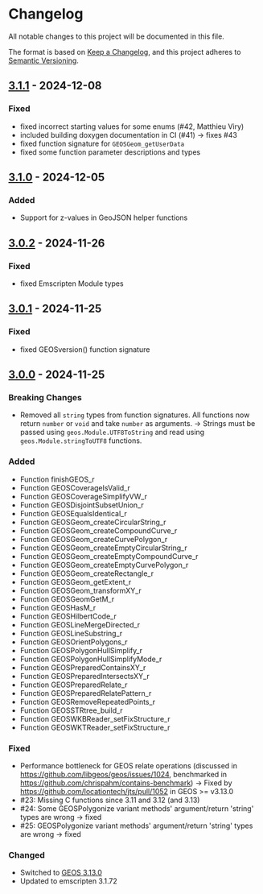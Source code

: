 # Changelog

All notable changes to this project will be documented in this file.

The format is based on [Keep a Changelog](https://keepachangelog.com/en/1.0.0/),
and this project adheres to [Semantic Versioning](https://semver.org/spec/v2.0.0.html).

## [3.1.1](https://github.com/chrispahm/geos-wasm/compare/v3.1.1...v3.0.2) - 2024-12-08

### Fixed

- fixed incorrect starting values for some enums (#42, Matthieu Viry)
- included building doxygen documentation in CI (#41) -> fixes #43
- fixed function signature for `GEOSGeom_getUserData`
- fixed some function parameter descriptions and types

## [3.1.0](https://github.com/chrispahm/geos-wasm/compare/v3.1.0...v3.0.2) - 2024-12-05

### Added

- Support for z-values in GeoJSON helper functions

## [3.0.2](https://github.com/chrispahm/geos-wasm/compare/v3.0.1...v3.0.2) - 2024-11-26

### Fixed

- fixed Emscripten Module types

## [3.0.1](https://github.com/chrispahm/geos-wasm/compare/v3.0.0...v3.0.1) - 2024-11-25

### Fixed

- fixed GEOSversion() function signature

## [3.0.0](https://github.com/chrispahm/geos-wasm/compare/v2.0.0...v3.0.0) - 2024-11-25

### Breaking Changes

- Removed all `string` types from function signatures. All functions now return `number` or `void` and take `number` as arguments. -> Strings must be passed using `geos.Module.UTF8ToString` and read using `geos.Module.stringToUTF8` functions.

### Added

- Function finishGEOS_r
- Function GEOSCoverageIsValid_r
- Function GEOSCoverageSimplifyVW_r
- Function GEOSDisjointSubsetUnion_r
- Function GEOSEqualsIdentical_r
- Function GEOSGeom_createCircularString_r
- Function GEOSGeom_createCompoundCurve_r
- Function GEOSGeom_createCurvePolygon_r
- Function GEOSGeom_createEmptyCircularString_r
- Function GEOSGeom_createEmptyCompoundCurve_r
- Function GEOSGeom_createEmptyCurvePolygon_r
- Function GEOSGeom_createRectangle_r
- Function GEOSGeom_getExtent_r
- Function GEOSGeom_transformXY_r
- Function GEOSGeomGetM_r
- Function GEOSHasM_r
- Function GEOSHilbertCode_r
- Function GEOSLineMergeDirected_r
- Function GEOSLineSubstring_r
- Function GEOSOrientPolygons_r
- Function GEOSPolygonHullSimplify_r
- Function GEOSPolygonHullSimplifyMode_r
- Function GEOSPreparedContainsXY_r
- Function GEOSPreparedIntersectsXY_r
- Function GEOSPreparedRelate_r
- Function GEOSPreparedRelatePattern_r
- Function GEOSRemoveRepeatedPoints_r
- Function GEOSSTRtree_build_r
- Function GEOSWKBReader_setFixStructure_r
- Function GEOSWKTReader_setFixStructure_r

### Fixed

- Performance bottleneck for GEOS relate operations (discussed in <https://github.com/libgeos/geos/issues/1024>, benchmarked in <https://github.com/chrispahm/contains-benchmark>) -> Fixed by <https://github.com/locationtech/jts/pull/1052> in GEOS >= v3.13.0
- #23: Missing C functions since 3.11 and 3.12 (and 3.13)
- #24: Some GEOSPolygonize variant methods' argument/return 'string' types are wrong -> fixed
- #25: GEOSPolygonize variant methods' argument/return 'string' types are wrong -> fixed

### Changed

- Switched to [GEOS 3.13.0](https://libgeos.org/posts/2024-09-06-geos-3-13-released/)
- Updated to emscripten 3.1.72
  